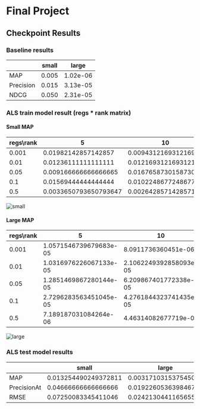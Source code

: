 # Final Project

## Checkpoint Results

### Baseline results
|        | small | large |
|  ----  | ----  | ---- |
| MAP | 0.005 | 1.02e-06 |
| Precision | 0.015 | 3.13e-05 |
| NDCG | 0.050 | 2.31e-05 |


### ALS train model result (regs * rank matrix)

#### Small MAP
|     regs\rank   | 5 | 10 | 20 | 50 |
|  -------------  | - | -- | -- | -- |
| 0.001 |0.01982142857142857 | 0.009431216931216931 | 0.0004761904761904762 | 0.0064444444444444445|
| 0.01 | 0.01236111111111111 | 0.012169312169312168 | 0.0016931216931216932 | 0.01374074074074074 |
| 0.05 | 0.009166666666666665 | 0.016765873015873015 | 0.008794973544973545 | 0.015765873015873014 |
| 0.1 | 0.01569444444444444 | 0.010224867724867725 | 0.015264550264550264 | 0.01771825396825397 |
| 0.5 | 0.0033650793650793647 | 0.002642857142857143 | 0.004547619047619048 | 0.0035952380952380954 |

![small](https://github.com/nyu-big-data/final-project-group_5/blob/main/result_and_report/small.png?raw=true)


#### Large MAP    
|     regs\rank   | 5 | 10 | 20 | 50 |
|  -------------  | - | -- | -- | -- |
| 0.001 |1.0571546739679683e-05 | 8.0911736360451e-06 | 3.3838384239761194e-05 | 0.00034187344740750533|
| 0.01 | 1.0316976226067133e-05 | 2.1062249392858093e-05 | 0.00010960094456426111 | 0.0014729353836319902 |
| 0.05 | 1.2851469867280144e-05 | 6.209867401772338e-05 | 0.00035787429839495804 | 0.003342433466993548 |
| 0.1 | 2.7296283563451045e-05 | 4.2761844323741435e-05 | 0.00013873890983207357 | 0.00039368549195794184 |
| 0.5 | 7.189187031084264e-06 | 4.46314082677719e-06 | 7.206143569779933e-06 | 5.8241856660828995e-06|

![large](https://github.com/nyu-big-data/final-project-group_5/blob/main/result_and_report/large.png?raw=true)


### ALS test model results
|        | small | large |
|  ----  | ----  | ---- |
| MAP | 0.013254490249372811 | 0.003171031537545051 |
| PrecisionAt | 0.04666666666666666 | 0.01922605363984674 |
| RMSE | 0.07250083345411046 | 0.02421304411656552 |

